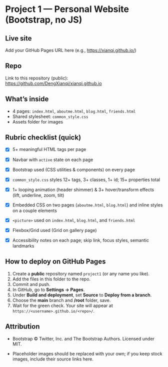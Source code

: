 # Project 1 — Personal Website (Bootstrap, no JS)


## Live site
Add your GitHub Pages URL here (e.g., https://xianqi.github.io/)


## Repo
Link to this repository (public): https://github.com/DengXianqi/xianqi.github.io


## What’s inside
- 4 pages: `index.html`, `aboutme.html`, `blog.html`, `friends.html`
- Shared stylesheet: `common_style.css`
- Assets folder for images


## Rubric checklist (quick)
- [x] 5+ meaningful HTML tags per page
- [x] Navbar with `active` state on each page
- [x] Bootstrap used (CSS utilities & components) on every page
- [x] `common_style.css` styles 12+ tags, 3+ classes, 1+ id; 15+ properties total
- [x] 1+ looping animation (header shimmer) & 3+ hover/transform effects (lift, underline, zoom, tilt)
- [x] Embedded CSS on two pages (`aboutme.html`, `blog.html`) and inline styles on a couple elements
- [x] `<picture>` used on `index.html`, `blog.html`, and `friends.html`
- [x] Flexbox/Grid used (Grid on gallery page)
- [x] Accessibility notes on each page; skip link, focus styles, semantic landmarks


## How to deploy on GitHub Pages
1. Create a **public** repository named `project1` (or any name you like).
2. Add the files in this folder to the repo.
3. Commit and push.
4. In GitHub, go to **Settings → Pages**.
5. Under **Build and deployment**, set **Source** to **Deploy from a branch**.
6. Choose the **main** branch and **/root** folder, save.
7. Wait for the green check. Your site will appear at `https://<username>.github.io/<repo>/`.


## Attribution
- Bootstrap © Twitter, Inc. and The Bootstrap Authors. Licensed under MIT.

- Placeholder images should be replaced with your own; if you keep stock images, include their source links here.
